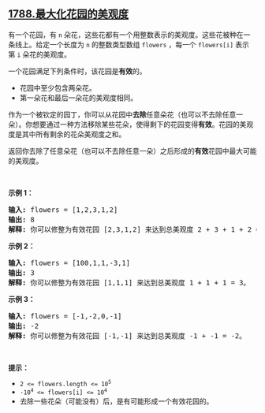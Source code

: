 ## [1788.最大化花园的美观度](https://leetcode.cn/problems/maximize-the-beauty-of-the-garden/)
<p>有一个花园，有 <code>n</code> 朵花，这些花都有一个用整数表示的美观度。这些花被种在一条线上。给定一个长度为 <code>n</code> 的整数类型数组 <code>flowers</code> ，每一个 <code>flowers[i]</code> 表示第 <code>i</code> 朵花的美观度。</p>

<p>一个花园满足下列条件时，该花园是<strong>有效</strong>的。</p>

<ul>
	<li>花园中至少包含两朵花。</li>
	<li>第一朵花和最后一朵花的美观度相同。</li>
</ul>

<p>作为一个被钦定的园丁，你可以从花园中<strong>去除</strong>任意朵花（也可以不去除任意一朵）。你想要通过一种方法移除某些花朵，使得剩下的花园变得<strong>有效</strong>。花园的美观度是其中所有剩余的花朵美观度之和。</p>

<p>返回你去除了任意朵花（也可以不去除任意一朵）之后形成的<strong>有效</strong>花园中最大可能的美观度。</p>

<p> </p>

<p><b>示例 1：</b></p>

<pre><strong>输入:</strong> flowers = [1,2,3,1,2]
<strong>输出:</strong> 8
<strong>解释:</strong> 你可以修整为有效花园 [2,3,1,2] 来达到总美观度 2 + 3 + 1 + 2 = 8。</pre>

<p><strong>示例 2：</strong></p>

<pre><strong>输入:</strong> flowers = [100,1,1,-3,1]
<strong>输出:</strong> 3
<strong>解释:</strong> 你可以修整为有效花园 [1,1,1] 来达到总美观度 1 + 1 + 1 = 3。
</pre>

<p><strong>示例 3：</strong></p>

<pre><strong>输入:</strong> flowers = [-1,-2,0,-1]
<strong>输出:</strong> -2
<strong>解释:</strong> 你可以修整为有效花园 [-1,-1] 来达到总美观度 -1 + -1 = -2。
</pre>

<p> </p>

<p><b>提示：</b></p>

<ul>
	<li><code>2 &lt;= flowers.length &lt;= 10<sup>5</sup></code></li>
	<li><code>-10<sup>4</sup> &lt;= flowers[i] &lt;= 10<sup>4</sup></code></li>
	<li>去除一些花朵（可能没有）后，是有可能形成一个有效花园的。</li>
</ul>
